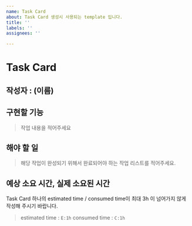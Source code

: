 ```yaml
---
name: Task Card
about: Task Card 생성시 사용되는 template 입니다.
title: ''
labels: ''
assignees: ''

---
```


# Task Card

## **작성자** : (이름)

## 구현할 기능
> 작업 내용을 적어주세요

## 해야 할 일
> 해당 작업이 완성되기 위해서 완료되어야 하는 작업 리스트를 적어주세요.

## 예상 소요 시간, 실제 소요된 시간

Task Card 하나의 estimated time / consumed time이 최대 3h 이 넘어가지 않게 작성해 주시기 바랍니다.

> estimated time : `E:1h`
> consumed time : `C:1h`
